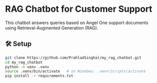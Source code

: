# RAG Chatbot for Customer Support

This chatbot answers queries based on Angel One support documents using Retrieval-Augmented Generation (RAG).

## 🛠 Setup

```bash
git clone https://github.com/PrahladSinghal/my_rag_chatbot.git
cd my_rag_chatbot
python -m venv .venv
source .venv/bin/activate   # on Windows: .venv\Scripts\activate
pip install -r requirements.txt
